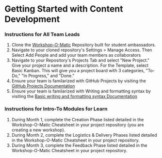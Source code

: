 # Getting Started with Content Development 

### Instructions for All Team Leads
1. Clone the [Workshop-O-Matic](https://github.com/jlooper/workshop-o-matic) Repository built for student ambassadors. 
2. Navigate to your cloned repository's Settings > Manage Access. Then Select Add People and add your team members as collaborators
3. Navigate to your Repository's Projects Tab and select "New Project." Give your project a name and a description. For the Template, select Basic Kanban. This will give you a project board with 3 categories, "To-Do," "In Progress," and "Done."
4. Ensure your team is familarized with GitHub Projects by visiting the [GitHub Projects Documentation](https://docs.github.com/en/issues/organizing-your-work-with-project-boards/managing-project-boards/about-project-boards)
5. Ensure your team is familarized with Writing and formatting syntax by visiting the [Basic writing and formatting syntax Documentation](https://github.github.com/gfm/)

### Instructions for Intro-To Modules for Learn
1. During Month 1, complete the Creation Phase listed detailed in the Workshop-O-Matic Cheatsheet in your project repository (you are creating a new workshop).
2. During Month 2, complete the Logistics & Delivery Phases listed detailed in the Workshop-O-Matic Cheatsheet in your project repository. 
3. During Month 3, complete the Feedback Phase listed detailed in the Workshop-O-Matic Cheatsheet in your project repository.
